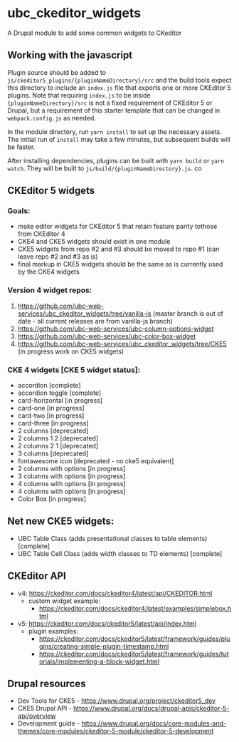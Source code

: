 # ubc_ckeditor_widgets
A Drupal module to add some common widgets to CKeditor

## Working with the javascript

Plugin source should be added to
`js/ckeditor5_plugins/{pluginNameDirectory}/src` and the build tools expect this
directory to include an `index.js` file that exports one or more CKEditor 5
plugins. Note that requiring `index.js` to be inside
`{pluginNameDirectory}/src` is not a fixed requirement of CKEditor 5 or Drupal,
but a requirement of this starter template that can be changed in
`webpack.config.js` as needed.

In the module directory, run `yarn install` to set up the necessary assets. The
initial run of `install` may take a few minutes, but subsequent builds will be
faster.

After installing dependencies, plugins can be built with `yarn build` or `yarn
watch`. They will be built to `js/build/{pluginNameDirectory}.js`.  co

## CKEditor 5 widgets

### Goals:
- make editor widgets for CKEditor 5 that retain feature parity tothose from CKEditor 4
- CKE4 and CKE5 widgets should exist in one module
- CKE5 widgets from repo #2 and #3 should be moved to repo #1 (can leave repo #2 and #3 as is)
- final markup in CKE5 widgets should be the same as is currently used by the CKE4 widgets

### Version 4 widget repos:
1. https://github.com/ubc-web-services/ubc_ckeditor_widgets/tree/vanilla-js
(master branch is out of date - all current releases are from vanilla-js branch)
2. https://github.com/ubc-web-services/ubc-column-options-widget
3. https://github.com/ubc-web-services/ubc-color-box-widget
4. https://github.com/ubc-web-services/ubc_ckeditor_widgets/tree/CKE5 (in progress work on CKE5 widgets)

### CKE 4 widgets [CKE 5 widget status]:
- accordion [complete]
- accordion toggle [complete]
- card-horizontal [in progress]
- card-one [in progress]
- card-two [in progress]
- card-three [in progress]
- 2 columns [deprecated]
- 2 columns 1 2 [deprecated]
- 2 columns 2 1 [deprecated]
- 3 columns [deprecated]
- fontawesome icon [deprecated - no cke5 equivalent]
- 2 columns with options [in progress]
- 3 columns with options [in progress]
- 4 columns with options [in progress]
- 4 columns with options [in progress]
- Color Box [in progress]

## Net new CKE5 widgets:
- UBC Table Class (adds presentational classes to table elements) [complete]
- UBC Table Cell Class (adds width classes to TD elements) [complete]

## CKEditor API
- v4: https://ckeditor.com/docs/ckeditor4/latest/api/CKEDITOR.html
    - custom widget example:
        - https://ckeditor.com/docs/ckeditor4/latest/examples/simplebox.html
- v5: https://ckeditor.com/docs/ckeditor5/latest/api/index.html
    - plugin examples:
        - https://ckeditor.com/docs/ckeditor5/latest/framework/guides/plugins/creating-simple-plugin-timestamp.html
        - https://ckeditor.com/docs/ckeditor5/latest/framework/guides/tutorials/implementing-a-block-widget.html

## Drupal resources
- Dev Tools for CKE5 - https://www.drupal.org/project/ckeditor5_dev
- CKE5 Drupal API - https://www.drupal.org/docs/drupal-apis/ckeditor-5-api/overview
- Development guide - https://www.drupal.org/docs/core-modules-and-themes/core-modules/ckeditor-5-module/ckeditor-5-development

